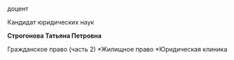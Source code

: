 доцент

Кандидат юридических наук

**Строгонова Татьяна Петровна**

Гражданское право (часть 2)
	*Жилищное право
	*Юридическая клиника